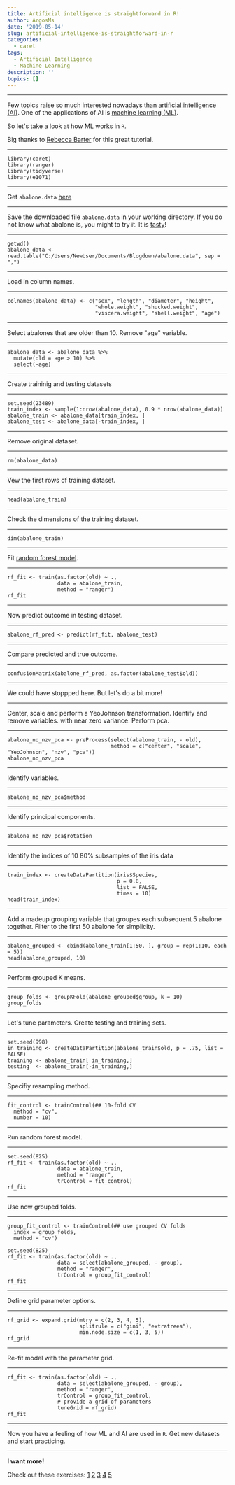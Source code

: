 ```yaml
---
title: Artificial intelligence is straightforward in R!
author: ArgosMs
date: '2019-05-14'
slug: artificial-intelligence-is-straightforward-in-r
categories:
  - caret
tags:
  - Artificial Intelligence
  - Machine Learning
description: ''
topics: []
---
```


***

Few topics raise so much interested nowadays than [artificial intelligence (AI)](https://www.techopedia.com/definition/190/artificial-intelligence-ai). One of the applications of AI is [machine learning (ML)](https://singularityhub.com/2017/08/28/machine-learning-is-everywhere-but-what-is-it-exactly/).

So let's take a look at how ML works in `R`.

Big thanks to [Rebecca Barter](http://www.rebeccabarter.com/blog/2017-11-17-caret_tutorial/) for this great tutorial.

***

```{r}
library(caret)
library(ranger)
library(tidyverse)
library(e1071)
```

***

Get `abalone.data` [here](http://archive.ics.uci.edu/ml/machine-learning-databases/abalone/)

***

Save the downloaded file `abalone.data` in your working directory. If you do not know what abalone is, you might to try it. It is [tasty](https://www.youtube.com/watch?v=EB8ecdalbDE)!

***

```{r}
getwd()
abalone_data <- read.table("C:/Users/NewUser/Documents/Blogdown/abalone.data", sep = ",")
```

***

Load in column names.

***

```{r}
colnames(abalone_data) <- c("sex", "length", "diameter", "height", 
                            "whole.weight", "shucked.weight", 
                            "viscera.weight", "shell.weight", "age")
```
                            
***

Select abalones that are older than 10. Remove "age" variable.

***

```{r}
abalone_data <- abalone_data %>%
  mutate(old = age > 10) %>%
  select(-age)
```

***

Create traininig and testing datasets

***

```{r}
set.seed(23489)
train_index <- sample(1:nrow(abalone_data), 0.9 * nrow(abalone_data))
abalone_train <- abalone_data[train_index, ]
abalone_test <- abalone_data[-train_index, ]
```

***

Remove original dataset.

***

```{r}
rm(abalone_data)
```

***

Vew the first rows of training dataset.

***

```{r}
head(abalone_train)
```

***

Check the dimensions of the training dataset.

***

```{r}
dim(abalone_train)
```

***

Fit [random forest model](https://www.coursera.org/lecture/machine-learning-data-analysis/what-is-a-random-forest-and-how-is-it-grown-FL9wx).

***

```{r}
rf_fit <- train(as.factor(old) ~ ., 
                data = abalone_train, 
                method = "ranger")
rf_fit
```

***

Now predict outcome in testing dataset.

***

```{r}
abalone_rf_pred <- predict(rf_fit, abalone_test)
```

***

Compare predicted and true outcome.

***

```{r}
confusionMatrix(abalone_rf_pred, as.factor(abalone_test$old))
```

***

We could have stoppped here. But let's do a bit more!

***

Center, scale and perform a YeoJohnson transformation. Identify and remove variables. with near zero variance. Perform pca.

***

```{r}
abalone_no_nzv_pca <- preProcess(select(abalone_train, - old), 
                                 method = c("center", "scale", "YeoJohnson", "nzv", "pca"))
abalone_no_nzv_pca
```

***

Identify variables.

***

```{r}
abalone_no_nzv_pca$method
```

***

Identify principal components.

***

```{r}
abalone_no_nzv_pca$rotation
```

***

Identify the indices of 10 80% subsamples of the iris data

***

```{r}
train_index <- createDataPartition(iris$Species,
                                   p = 0.8,
                                   list = FALSE,
                                   times = 10)
head(train_index)
```

***

Add a madeup grouping variable that groupes each subsequent 5 abalone together. Filter to the first 50 abalone for simplicity.

***

```{r}
abalone_grouped <- cbind(abalone_train[1:50, ], group = rep(1:10, each = 5))
head(abalone_grouped, 10)
```

***

Perform grouped K means.

***

```{r}
group_folds <- groupKFold(abalone_grouped$group, k = 10)
group_folds
```

***

Let's tune parameters. Create testing and training sets.

***

```{r}
set.seed(998)
in_training <- createDataPartition(abalone_train$old, p = .75, list = FALSE)
training <- abalone_train[ in_training,]
testing  <- abalone_train[-in_training,]
```

***

Specifiy resampling method.

***

```{r}
fit_control <- trainControl(## 10-fold CV
  method = "cv",
  number = 10)
```
  
***

Run random forest model.

***

```{r}
set.seed(825)
rf_fit <- train(as.factor(old) ~ ., 
                data = abalone_train, 
                method = "ranger",
                trControl = fit_control)
rf_fit
```

***

Use now grouped folds. 

***

```{r}
group_fit_control <- trainControl(## use grouped CV folds
  index = group_folds,
  method = "cv")

set.seed(825)
rf_fit <- train(as.factor(old) ~ ., 
                data = select(abalone_grouped, - group), 
                method = "ranger",
                trControl = group_fit_control)
rf_fit
```

***

Define grid parameter options.

***

```{r}
rf_grid <- expand.grid(mtry = c(2, 3, 4, 5),
                       splitrule = c("gini", "extratrees"),
                       min.node.size = c(1, 3, 5))
rf_grid
```

***

Re-fit model with the parameter grid.

***

```{r}
rf_fit <- train(as.factor(old) ~ ., 
                data = select(abalone_grouped, - group), 
                method = "ranger",
                trControl = group_fit_control,
                # provide a grid of parameters
                tuneGrid = rf_grid)
rf_fit
```

***

Now you have a feeling of how ML and AI are used in `R`. Get new datasets and start practicing.

***

**I want more!**

Check out these exercises: 
[1](https://towardsdatascience.com/the-random-forest-algorithm-d457d499ffcd)
[2](https://www.r-bloggers.com/a-quick-introduction-to-machine-learning-in-r-with-caret/)
[3](https://www.datacamp.com/community/blog/3-reasons-to-learn-caret)
[4](https://www.machinelearningplus.com/machine-learning/caret-package/)
[5](https://rpubs.com/williamsurles/310197)
